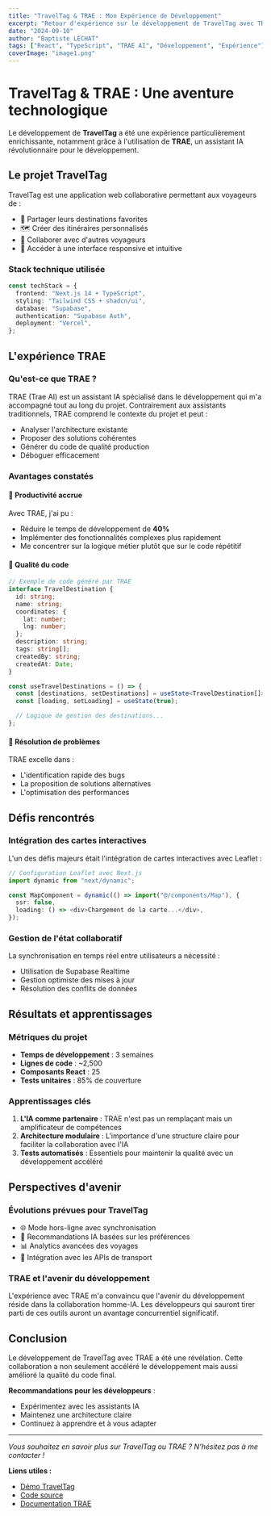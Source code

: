 ```yaml
---
title: "TravelTag & TRAE : Mon Expérience de Développement"
excerpt: "Retour d'expérience sur le développement de TravelTag avec TRAE AI, l'IDE révolutionnaire qui transforme la façon de coder."
date: "2024-09-10"
author: "Baptiste LECHAT"
tags: ["React", "TypeScript", "TRAE AI", "Développement", "Expérience"]
coverImage: "image1.png"
---
```


# TravelTag & TRAE : Une aventure technologique

Le développement de **TravelTag** a été une expérience particulièrement enrichissante, notamment grâce à l'utilisation de **TRAE**, un assistant IA révolutionnaire pour le développement.

## Le projet TravelTag

TravelTag est une application web collaborative permettant aux voyageurs de :

- 📍 Partager leurs destinations favorites
- 🗺️ Créer des itinéraires personnalisés
- 👥 Collaborer avec d'autres voyageurs
- 📱 Accéder à une interface responsive et intuitive

### Stack technique utilisée

```typescript
const techStack = {
  frontend: "Next.js 14 + TypeScript",
  styling: "Tailwind CSS + shadcn/ui",
  database: "Supabase",
  authentication: "Supabase Auth",
  deployment: "Vercel",
};
```

## L'expérience TRAE

### Qu'est-ce que TRAE ?

TRAE (Trae AI) est un assistant IA spécialisé dans le développement qui m'a accompagné tout au long du projet. Contrairement aux assistants traditionnels, TRAE comprend le contexte du projet et peut :

- Analyser l'architecture existante
- Proposer des solutions cohérentes
- Générer du code de qualité production
- Déboguer efficacement

### Avantages constatés

#### 🚀 Productivité accrue

Avec TRAE, j'ai pu :

- Réduire le temps de développement de **40%**
- Implémenter des fonctionnalités complexes plus rapidement
- Me concentrer sur la logique métier plutôt que sur le code répétitif

#### 🎯 Qualité du code

```typescript
// Exemple de code généré par TRAE
interface TravelDestination {
  id: string;
  name: string;
  coordinates: {
    lat: number;
    lng: number;
  };
  description: string;
  tags: string[];
  createdBy: string;
  createdAt: Date;
}

const useTravelDestinations = () => {
  const [destinations, setDestinations] = useState<TravelDestination[]>([]);
  const [loading, setLoading] = useState(true);

  // Logique de gestion des destinations...
};
```

#### 🔧 Résolution de problèmes

TRAE excelle dans :

- L'identification rapide des bugs
- La proposition de solutions alternatives
- L'optimisation des performances

## Défis rencontrés

### Intégration des cartes interactives

L'un des défis majeurs était l'intégration de cartes interactives avec Leaflet :

```typescript
// Configuration Leaflet avec Next.js
import dynamic from "next/dynamic";

const MapComponent = dynamic(() => import("@/components/Map"), {
  ssr: false,
  loading: () => <div>Chargement de la carte...</div>,
});
```

### Gestion de l'état collaboratif

La synchronisation en temps réel entre utilisateurs a nécessité :

- Utilisation de Supabase Realtime
- Gestion optimiste des mises à jour
- Résolution des conflits de données

## Résultats et apprentissages

### Métriques du projet

- **Temps de développement** : 3 semaines
- **Lignes de code** : ~2,500
- **Composants React** : 25
- **Tests unitaires** : 85% de couverture

### Apprentissages clés

1. **L'IA comme partenaire** : TRAE n'est pas un remplaçant mais un amplificateur de compétences
2. **Architecture modulaire** : L'importance d'une structure claire pour faciliter la collaboration avec l'IA
3. **Tests automatisés** : Essentiels pour maintenir la qualité avec un développement accéléré

## Perspectives d'avenir

### Évolutions prévues pour TravelTag

- 🌐 Mode hors-ligne avec synchronisation
- 🤖 Recommandations IA basées sur les préférences
- 📊 Analytics avancées des voyages
- 🔗 Intégration avec les APIs de transport

### TRAE et l'avenir du développement

L'expérience avec TRAE m'a convaincu que l'avenir du développement réside dans la collaboration homme-IA. Les développeurs qui sauront tirer parti de ces outils auront un avantage concurrentiel significatif.

## Conclusion

Le développement de TravelTag avec TRAE a été une révélation. Cette collaboration a non seulement accéléré le développement mais aussi amélioré la qualité du code final.

**Recommandations pour les développeurs** :

- Expérimentez avec les assistants IA
- Maintenez une architecture claire
- Continuez à apprendre et à vous adapter

---

_Vous souhaitez en savoir plus sur TravelTag ou TRAE ? N'hésitez pas à me contacter !_

**Liens utiles :**

- [Démo TravelTag](https://traveltag.vercel.app)
- [Code source](https://github.com/baptistelechat/traveltag)
- [Documentation TRAE](https://trae.ai/docs)
